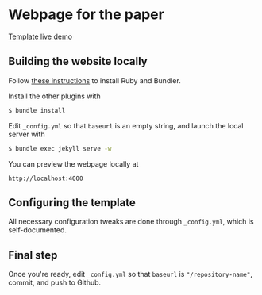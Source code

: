 # Webpage for the paper

[Template live demo](https://mahdifarvardin.github.io/MTVital)

## Building the website locally

Follow [these instructions](https://help.github.com/articles/setting-up-your-github-pages-site-locally-with-jekyll/#requirements)
to install Ruby and Bundler.

Install the other plugins with

``` bash
$ bundle install
```

Edit `_config.yml` so that `baseurl` is an empty string, and launch the local
server with

``` bash
$ bundle exec jekyll serve -w
```

You can preview the webpage locally at

```
http://localhost:4000
```

## Configuring the template

All necessary configuration tweaks are done through `_config.yml`, which is
self-documented.

## Final step

Once you're ready, edit `_config.yml` so that `baseurl` is `"/repository-name"`,
commit, and push to Github.

